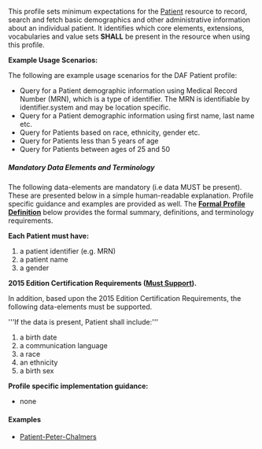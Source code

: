 This profile sets minimum expectations for the [Patient] resource to record, search and fetch basic demographics and other administrative information about an individual patient. It identifies which core elements, extensions, vocabularies and value sets **SHALL** be present in the resource when using this profile.


**Example Usage Scenarios:**

The following are example usage scenarios for the DAF Patient profile:

-   Query for a Patient demographic information using Medical Record
    Number (MRN), which is a type of identifier. The MRN is identifiable
    by identifier.system and may be location specific.
-   Query for a Patient demographic information using first name, last
    name etc.
-   Query for Patients based on race, ethnicity, gender etc.
-   Query for Patients less than 5 years of age
-   Query for Patients between ages of 25 and 50

##### Mandatory Data Elements and Terminology


The following data-elements are mandatory (i.e data MUST be present). These are presented below in a simple human-readable explanation.  Profile specific guidance and examples are provided as well.  The [**Formal Profile Definition**](#profile) below provides the  formal summary, definitions, and  terminology requirements.  

**Each Patient must have:**

1. a patient identifier (e.g. MRN)
1. a patient name
1. a gender

**2015 Edition Certification Requirements ([Must Support]).**

In addition, based upon the 2015 Edition Certification Requirements, the following data-elements must be supported.

'''If the data is present, Patient shall include:'''

1. a birth date
1. a communication language
1. a race
1. an ethnicity
1. a birth sex


**Profile specific implementation guidance:**

* none

#### Examples

   - [Patient-Peter-Chalmers](Patient-peter-chalmers.html)


[Patient]: http://hl7.org/fhir/patient.html
[Must Support]: definitions.html#must-support
